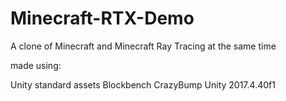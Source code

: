 # Minecraft-RTX-Demo

A clone of Minecraft and Minecraft Ray Tracing at the same time

made using:

Unity standard assets
Blockbench
CrazyBump
Unity 2017.4.40f1
